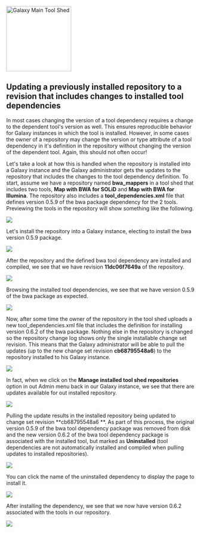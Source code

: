 <div class='center'> <a href='http://toolshed.g2.bx.psu.edu'><img src="/src/images/Logos/ToolShed.jpg" alt="Galaxy Main Tool Shed" height="174" /></a> </div>

## Updating a previously installed repository to a revision that includes changes to installed tool dependencies

In most cases changing the version of a tool dependency requires a change to the dependent tool's version as well.  This ensures reproducible behavior for Galaxy instances in which the tool is installed.  However, in some cases the owner of a repository may change the version or type attribute of a tool dependency in it's definition in the repository without changing the version of the dependent tool.  Again, this should not often occur!

Let's take a look at how this is handled when the repository is installed into a Galaxy instance and the Galaxy administrator gets the updates to the repository that includes the changes to the tool dependency definition.  To start, assume we have a repository named **bwa_mappers** in a tool shed that includes two tools, **Map with BWA for SOLiD** and **Map with BWA for Illumina**.  The repository also includes a **tool_dependencies.xml** file that defines version 0.5.9 of the bwa package dependency for the 2 tools.  Previewing the tools in the repository will show something like the following.

![](/src/UpdatingToRevisionWithToolDependencies/bwa_mappers_059.png)

Let's install the repository into a Galaxy instance, electing to install the bwa version 0.5.9 package.

![](/src/UpdatingToRevisionWithToolDependencies/install_bwa_059.png)

After the repository and the defined bwa tool dependency are installed and compiled, we see that we have revision **11dc06f7649a** of the repository.

![](/src/UpdatingToRevisionWithToolDependencies/bwa_059_installed.png)

Browsing the installed tool dependencies, we see that we have version 0.5.9 of the bwa package as expected.

![](/src/UpdatingToRevisionWithToolDependencies/bwa_059_tool_dependencies.png)

Now, after some time the owner of the repository in the tool shed uploads a new tool_dependencies.xml file that includes the definition for installing version 0.6.2 of the bwa package.  Nothing else in the repository is changed so the repository change log shows only the single installable change set revision.  This means that the Galaxy administrator will be able to pull the updates (up to the new change set revision **cb68795548a6**) to the repository installed to his Galaxy instance.

![](/src/UpdatingToRevisionWithToolDependencies/bwa_changelog.png)

In fact, when we click on the **Manage installed tool shed repositories** option in out Admin menu back in our Galaxy instance, we see that there are updates available for out installed repository.

![](/src/UpdatingToRevisionWithToolDependencies/bwa_updates_available.png)

Pulling the update results in the installed repository being updated to change set revision **cb68795548a6 **.  As part of this process, the original version 0.5.9 of the bwa tool dependency package was removed from disk and the new version 0.6.2 of the bwa tool dependency package is associated with the installed tool, but marked as **Uninstalled** (tool dependencies are not automatically installed and compiled when pulling updates to installed repositories).

![](/src/UpdatingToRevisionWithToolDependencies/bwa_updates_pulled.png)

You can click the name of the uninstalled dependency to display the page to install it.

![](/src/UpdatingToRevisionWithToolDependencies/install_bwa_062.png)

After installing the dependency, we see that we now have version 0.6.2 associated with the tools in our repository.

![](/src/UpdatingToRevisionWithToolDependencies/bwa_062_installed.png)
